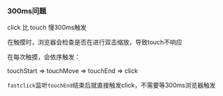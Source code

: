 ### 300ms问题

click 比 touch 慢300ms触发



在触摸时，浏览器会检查是否在进行双击缩放，导致touch不响应



在每次触摸，会依序触发：

touchStart => touchMove => touchEnd => click

`fastclick`监听`touchEnd`结束后就直接触发click，不需要等300ms浏览器触发